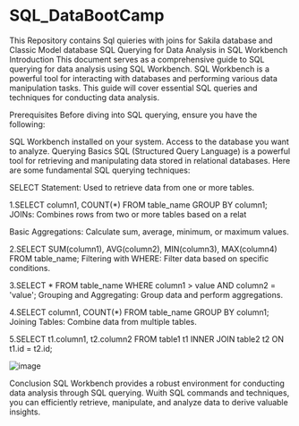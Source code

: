 # SQL_DataBootCamp
This Repository contains Sql quieries with joins for Sakila database and Classic Model database
SQL Querying for Data Analysis in SQL Workbench
Introduction
This document serves as a comprehensive guide to SQL querying for data analysis using SQL Workbench. SQL Workbench is a powerful tool for interacting with databases and performing various data manipulation tasks. This guide will cover essential SQL queries and techniques for conducting data analysis.

Prerequisites
Before diving into SQL querying, ensure you have the following:

SQL Workbench installed on your system.
Access to the database you want to analyze.
Querying Basics
SQL (Structured Query Language) is a powerful tool for retrieving and manipulating data stored in relational databases. Here are some fundamental SQL querying techniques:

SELECT Statement: Used to retrieve data from one or more tables.

1.SELECT column1, COUNT(*)
FROM table_name
GROUP BY column1;
JOINs: Combines rows from two or more tables based on a relat

Basic Aggregations: Calculate sum, average, minimum, or maximum values.


2.SELECT SUM(column1), AVG(column2), MIN(column3), MAX(column4)
FROM table_name;
Filtering with WHERE: Filter data based on specific conditions.


3.SELECT *
FROM table_name
WHERE column1 > value AND column2 = 'value';
Grouping and Aggregating: Group data and perform aggregations.


4.SELECT column1, COUNT(*)
FROM table_name
GROUP BY column1;
Joining Tables: Combine data from multiple tables.

5.SELECT t1.column1, t2.column2
FROM table1 t1
INNER JOIN table2 t2 ON t1.id = t2.id;

![image](https://github.com/Sunitharanip/SQL_Workbench_DataBootCamp/assets/156103999/b8102e88-33b0-4a10-a832-82bde7aa7e98)


Conclusion
SQL Workbench provides a robust environment for conducting data analysis through SQL querying.
Wuith SQL commands and techniques, you can efficiently retrieve, manipulate, and analyze data to derive valuable insights.

